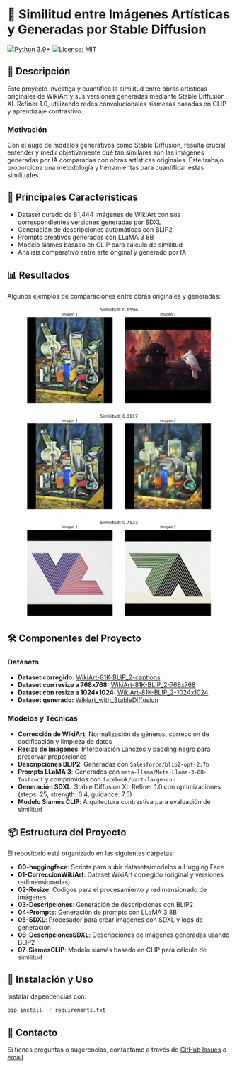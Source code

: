 # 🎨 Similitud entre Imágenes Artísticas y Generadas por Stable Diffusion
[![Python 3.9+](https://img.shields.io/badge/python-3.9+-blue.svg)](https://www.python.org/downloads/)
[![License: MIT](https://img.shields.io/badge/License-MIT-yellow.svg)](https://opensource.org/licenses/MIT)

## 📝 Descripción

Este proyecto investiga y cuantifica la similitud entre obras artísticas originales de WikiArt y sus versiones generadas mediante Stable Diffusion XL Refiner 1.0, utilizando redes convolucionales siamesas basadas en CLIP y aprendizaje contrastivo.

### Motivación

Con el auge de modelos generativos como Stable Diffusion, resulta crucial entender y medir objetivamente qué tan similares son las imágenes generadas por IA comparadas con obras artísticas originales. Este trabajo proporciona una metodología y herramientas para cuantificar estas similitudes.

## 🚀 Principales Características

- Dataset curado de 81,444 imágenes de WikiArt con sus correspondientes versiones generadas por SDXL
- Generación de descripciones automáticas con BLIP2
- Prompts creativos generados con LLaMA 3 8B
- Modelo siamés basado en CLIP para cálculo de similitud
- Análisis comparativo entre arte original y generado por IA

## 📊 Resultados

Algunos ejemplos de comparaciones entre obras originales y generadas:

<div align="center">
    <figure>
        <img 
            src="https://raw.githubusercontent.com/DiegoCastr00/CalculoSimilitud/refs/heads/master/07-SIamesCLIP/inference/output.png" 
            width="700" 
            alt="Comparación de Similitud 1"
        />
    </figure>
</div>


<div align="center">
    <figure>
        <img 
            src="https://raw.githubusercontent.com/DiegoCastr00/CalculoSimilitud/refs/heads/master/07-SIamesCLIP/inference/output1.png" 
            width="700" 
        />
    </figure>
</div>


<div align="center">
    <figure>
        <img 
            src="https://raw.githubusercontent.com/DiegoCastr00/CalculoSimilitud/refs/heads/master/07-SIamesCLIP/inference/output2.png" 
            width="700" 
            alt="Example"
        />
    </figure>
</div>

## 🛠️ Componentes del Proyecto

### Datasets

- **Dataset corregido:** [WikiArt-81K-BLIP_2-captions](https://huggingface.co/datasets/Dant33/WikiArt-81K-BLIP_2-captions)
- **Dataset con resize a 768x768:** [WikiArt-81K-BLIP_2-768x768](https://huggingface.co/datasets/Dant33/WikiArt-81K-BLIP_2-768x768)
- **Dataset con resize a 1024x1024:** [WikiArt-81K-BLIP_2-1024x1024](https://huggingface.co/datasets/Dant33/WikiArt-81K-BLIP_2-1024x1024)
- **Dataset generado:** [Wikiart_with_StableDiffusion](https://huggingface.co/datasets/Dant33/Wikiart_with_StableDiffusion)

### Modelos y Técnicas

- **Corrección de WikiArt**: Normalización de géneros, corrección de codificación y limpieza de datos
- **Resize de Imágenes**: Interpolación Lanczos y padding negro para preservar proporciones
- **Descripciones BLIP2**: Generadas con `Salesforce/blip2-opt-2.7b`
- **Prompts LLaMA 3**: Generados con `meta-llama/Meta-Llama-3-8B-Instruct` y comprimidos con `facebook/bart-large-cnn`
- **Generación SDXL**: Stable Diffusion XL Refiner 1.0 con optimizaciones (steps: 25, strength: 0.4, guidance: 7.5)
- **Modelo Siamés CLIP**: Arquitectura contrastiva para evaluación de similitud


## 📦 Estructura del Proyecto

El repositorio está organizado en las siguientes carpetas:

- **00-huggingface**: Scripts para subir datasets/modelos a Hugging Face
- **01-CorreccionWikiArt**: Dataset WikiArt corregido (original y versiones redimensionadas)
- **02-Resize**: Códigos para el procesamiento y redimensionado de imágenes
- **03-Descripciones**: Generación de descripciones con BLIP2
- **04-Prompts**: Generación de prompts con LLaMA 3 8B
- **05-SDXL**: Procesador para crear imágenes con SDXL y logs de generación
- **06-DescripcionesSDXL**: Descripciones de imágenes generadas usando BLIP2
- **07-SiamesCLIP**: Modelo siamés basado en CLIP para cálculo de similitud


## 🔧 Instalación y Uso
Instalar dependencias con:
```bash
pip install -r requirements.txt
```

## 📧 Contacto

Si tienes preguntas o sugerencias, contáctame a través de [GitHub Issues](https://github.com/DiegoCastr00/CalculoSimilitud/issues) o [email](mailto:diego.castro.elvira@gmail.com).
